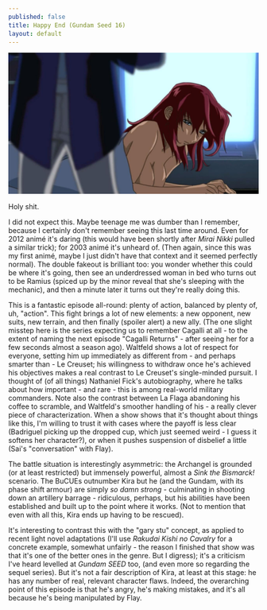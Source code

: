 ```yaml
---
published: false
title: Happy End (Gundam Seed 16)
layout: default
---
```




![](/he.jpg)

Holy shit.

I did not expect this. Maybe teenage me was dumber than I remember, because I certainly don't remember seeing this last time around. Even for 2012 animé it's daring (this would have been shortly after *Mirai Nikki* pulled a similar trick); for 2003 animé it's unheard of. (Then again, since this was my first animé, maybe I just didn't have that context and it seemed perfectly normal). The double fakeout is brilliant too: you wonder whether this could be where it's going, then see an underdressed woman in bed who turns out to be Ramius (spiced up by the minor reveal that she's sleeping with the mechanic), and then a minute later it turns out they're really doing this.

This is a fantastic episode all-round: plenty of action, balanced by plenty of, uh, "action". This fight brings a lot of new elements: a new opponent, new suits, new terrain, and then finally (spoiler alert) a new ally. (The one slight misstep here is the series expecting us to remember Cagalli at all - to the extent of naming the next episode "Cagalli Returns" - after seeing her for a few seconds almost a season ago). Waltfeld shows a lot of respect for everyone, setting him up immediately as different from - and perhaps smarter than - Le Creuset; his willingness to withdraw once he's achieved his objectives makes a real contrast to Le Creuset's single-minded pursuit. I thought of (of all things) Nathaniel Fick's autobiography, where he talks about how important - and rare - this is among real-world military commanders. Note also the contrast between La Flaga abandoning his coffee to scramble, and Waltfeld's smoother handling of his - a really clever piece of characterization. When a show shows that it's thought about things like this, I'm willing to trust it with cases where the payoff is less clear (Badriguel picking up the dropped cup, which just seemed weird - I guess it softens her character?), or when it pushes suspension of disbelief a little (Sai's "conversation" with Flay).

The battle situation is interestingly asymmetric: the Archangel is grounded (or at least restricted) but immensely powerful, almost a *Sink the Bismarck!* scenario. The BuCUEs outnumber Kira but he (and the Gundam, with its phase shift armour) are simply *so damn strong* - culminating in shooting down an artillery barrage - ridiculous, perhaps, but his abilities have been established and built up to the point where it works. (Not to mention that even with all this, Kira ends up having to be rescued).

It's interesting to contrast this with the "gary stu" concept, as applied to recent light novel adaptations (I'll use *Rakudai Kishi no Cavalry* for a concrete example, somewhat unfairly - the reason I finished that show was that it's one of the better ones in the genre. But I digress); it's a criticism I've heard levelled at *Gundam SEED* too, (and even more so regarding the sequel series). But it's not a fair description of Kira, at least at this stage: he has any number of real, relevant character flaws. Indeed, the overarching point of this episode is that he's angry, he's making mistakes, and it's all because he's being manipulated by Flay.
